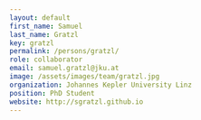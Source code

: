 ```yaml
---
layout: default
first_name: Samuel
last_name: Gratzl
key: gratzl
permalink: /persons/gratzl/
role: collaborator
email: samuel.gratzl@jku.at
image: /assets/images/team/gratzl.jpg
organization: Johannes Kepler University Linz
position: PhD Student
website: http://sgratzl.github.io
---
```

